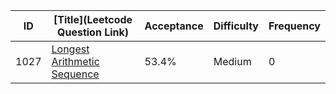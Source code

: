 |ID|[Title](Leetcode Question Link)|Acceptance|Difficulty|Frequency|
|----|-----|----|---|---|
|1027|[Longest Arithmetic Sequence]( https://leetcode.com/problems/longest-arithmetic-sequence)|53.4%|Medium|0|
